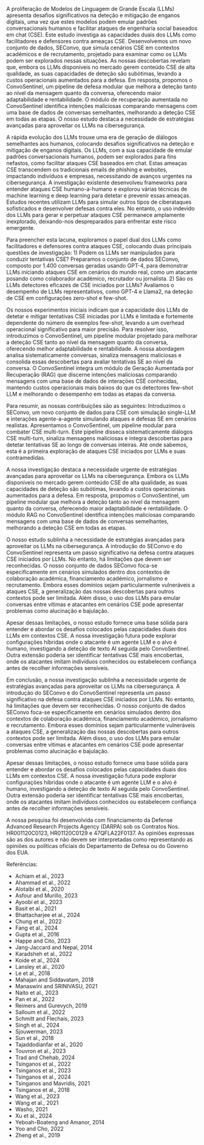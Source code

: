 A proliferação de Modelos de Linguagem de Grande Escala (LLMs) apresenta desafios significativos na deteção e mitigação de enganos digitais, uma vez que estes modelos podem emular padrões conversacionais humanos e facilitar ataques de engenharia social baseados em chat (CSE). Este estudo investiga as capacidades duais dos LLMs como facilitadores e defensores contra ameaças CSE. Desenvolvemos um novo conjunto de dados, SEConvo, que simula cenários CSE em contextos académicos e de recrutamento, projetado para examinar como os LLMs podem ser explorados nessas situações. As nossas descobertas revelam que, embora os LLMs disponíveis no mercado gerem conteúdo CSE de alta qualidade, as suas capacidades de deteção são subótimas, levando a custos operacionais aumentados para a defesa. Em resposta, propomos o ConvoSentinel, um pipeline de defesa modular que melhora a deteção tanto ao nível da mensagem quanto da conversa, oferecendo maior adaptabilidade e rentabilidade. O módulo de recuperação aumentada no ConvoSentinel identifica intenções maliciosas comparando mensagens com uma base de dados de conversas semelhantes, melhorando a deteção CSE em todas as etapas. O nosso estudo destaca a necessidade de estratégias avançadas para aproveitar os LLMs na cibersegurança.

A rápida evolução dos LLMs trouxe uma era de geração de diálogos semelhantes aos humanos, colocando desafios significativos na deteção e mitigação de enganos digitais. Os LLMs, com a sua capacidade de emular padrões conversacionais humanos, podem ser explorados para fins nefastos, como facilitar ataques CSE baseados em chat. Estas ameaças CSE transcendem os tradicionais emails de phishing e websites, impactando indivíduos e empresas, necessitando de avanços urgentes na cibersegurança. A investigação existente desenvolveu frameworks para entender ataques CSE humano-a-humano e explorou várias técnicas de machine learning e deep learning para detetar e prevenir essas ameaças. Estudos recentes utilizam LLMs para simular outros tipos de ciberataques sofisticados e desenvolver defesas contra eles. No entanto, o uso indevido dos LLMs para gerar e perpetuar ataques CSE permanece amplamente inexplorado, deixando-nos despreparados para enfrentar este risco emergente.

Para preencher esta lacuna, exploramos o papel dual dos LLMs como facilitadores e defensores contra ataques CSE, colocando duas principais questões de investigação: 1) Podem os LLMs ser manipulados para conduzir tentativas CSE? Preparamos o conjunto de dados SEConvo, composto por 1.400 conversas geradas usando GPT-4, para demonstrar LLMs iniciando ataques CSE em cenários do mundo real, como um atacante posando como colaborador académico, recrutador ou jornalista. 2) São os LLMs detectores eficazes de CSE iniciados por LLMs? Avaliamos o desempenho de LLMs representativos, como GPT-4 e Llama2, na deteção de CSE em configurações zero-shot e few-shot.

Os nossos experimentos iniciais indicam que a capacidade dos LLMs de detetar e mitigar tentativas CSE iniciadas por LLMs é limitada e fortemente dependente do número de exemplos few-shot, levando a um overhead operacional significativo para maior precisão. Para resolver isso, introduzimos o ConvoSentinel, um pipeline modular projetado para melhorar a deteção CSE tanto ao nível da mensagem quanto da conversa, oferecendo melhor adaptabilidade e rentabilidade. A nossa abordagem analisa sistematicamente conversas, sinaliza mensagens maliciosas e consolida essas descobertas para avaliar tentativas SE ao nível da conversa. O ConvoSentinel integra um módulo de Geração Aumentada por Recuperação (RAG) que discerne intenções maliciosas comparando mensagens com uma base de dados de interações CSE conhecidas, mantendo custos operacionais mais baixos do que os detectores few-shot LLM e melhorando o desempenho em todas as etapas da conversa.

Para resumir, as nossas contribuições são as seguintes: Introduzimos o SEConvo, um novo conjunto de dados para CSE com simulação single-LLM e interações agente-a-agente simulando ataques e defesas SE em cenários realistas. Apresentamos o ConvoSentinel, um pipeline modular para combater CSE multi-turn. Este pipeline disseca sistematicamente diálogos CSE multi-turn, sinaliza mensagens maliciosas e integra descobertas para detetar tentativas SE ao longo de conversas inteiras. Até onde sabemos, esta é a primeira exploração de ataques CSE iniciados por LLMs e suas contramedidas.

A nossa investigação destaca a necessidade urgente de estratégias avançadas para aproveitar os LLMs na cibersegurança. Embora os LLMs disponíveis no mercado gerem conteúdo CSE de alta qualidade, as suas capacidades de deteção são subótimas, levando a custos operacionais aumentados para a defesa. Em resposta, propomos o ConvoSentinel, um pipeline modular que melhora a deteção tanto ao nível da mensagem quanto da conversa, oferecendo maior adaptabilidade e rentabilidade. O módulo RAG no ConvoSentinel identifica intenções maliciosas comparando mensagens com uma base de dados de conversas semelhantes, melhorando a deteção CSE em todas as etapas.

O nosso estudo sublinha a necessidade de estratégias avançadas para aproveitar os LLMs na cibersegurança. A introdução do SEConvo e do ConvoSentinel representa um passo significativo na defesa contra ataques CSE iniciados por LLMs. No entanto, há limitações que devem ser reconhecidas. O nosso conjunto de dados SEConvo foca-se especificamente em cenários simulados dentro dos contextos de colaboração académica, financiamento académico, jornalismo e recrutamento. Embora esses domínios sejam particularmente vulneráveis a ataques CSE, a generalização das nossas descobertas para outros contextos pode ser limitada. Além disso, o uso dos LLMs para emular conversas entre vítimas e atacantes em cenários CSE pode apresentar problemas como alucinação e bajulação.

Apesar dessas limitações, o nosso estudo fornece uma base sólida para entender e abordar os desafios colocados pelas capacidades duais dos LLMs em contextos CSE. A nossa investigação futura pode explorar configurações híbridas onde o atacante é um agente LLM e o alvo é humano, investigando a deteção de texto AI seguida pelo ConvoSentinel. Outra extensão poderia ser identificar tentativas CSE mais encobertas, onde os atacantes imitam indivíduos conhecidos ou estabelecem confiança antes de recolher informações sensíveis.

Em conclusão, a nossa investigação sublinha a necessidade urgente de estratégias avançadas para aproveitar os LLMs na cibersegurança. A introdução do SEConvo e do ConvoSentinel representa um passo significativo na defesa contra ataques CSE iniciados por LLMs. No entanto, há limitações que devem ser reconhecidas. O nosso conjunto de dados SEConvo foca-se especificamente em cenários simulados dentro dos contextos de colaboração académica, financiamento académico, jornalismo e recrutamento. Embora esses domínios sejam particularmente vulneráveis a ataques CSE, a generalização das nossas descobertas para outros contextos pode ser limitada. Além disso, o uso dos LLMs para emular conversas entre vítimas e atacantes em cenários CSE pode apresentar problemas como alucinação e bajulação.

Apesar dessas limitações, o nosso estudo fornece uma base sólida para entender e abordar os desafios colocados pelas capacidades duais dos LLMs em contextos CSE. A nossa investigação futura pode explorar configurações híbridas onde o atacante é um agente LLM e o alvo é humano, investigando a deteção de texto AI seguida pelo ConvoSentinel. Outra extensão poderia ser identificar tentativas CSE mais encobertas, onde os atacantes imitam indivíduos conhecidos ou estabelecem confiança antes de recolher informações sensíveis.

A nossa pesquisa foi desenvolvida com financiamento da Defense Advanced Research Projects Agency (DARPA) sob os Contratos Nos. HR001120C0123, HR01120C0129 e 47QFLA22F0137. As opiniões expressas são as dos autores e não devem ser interpretadas como representando as opiniões ou políticas oficiais do Departamento de Defesa ou do Governo dos EUA.

Referências:
- Achiam et al., 2023
- Ahammad et al., 2022
- Alotaibi et al., 2020
- Asfour and Murillo, 2023
- Ayoobi et al., 2023
- Basit et al., 2021
- Bhattacharjee et al., 2024
- Chung et al., 2022
- Fang et al., 2024
- Gupta et al., 2016
- Happe and Cito, 2023
- Jang-Jaccard and Nepal, 2014
- Karadsheh et al., 2022
- Koide et al., 2024
- Lansley et al., 2020
- Le et al., 2018
- Mahajan and Siddavatam, 2018
- Manaswini and SRINIVASU, 2021
- Naito et al., 2023
- Pan et al., 2022
- Reimers and Gurevych, 2019
- Salloum et al., 2022
- Schmitt and Flechais, 2023
- Singh et al., 2024
- Sjouwerman, 2023
- Sun et al., 2018
- Tajaddodianfar et al., 2020
- Touvron et al., 2023
- Trad and Chehab, 2024
- Tsinganos et al., 2022
- Tsinganos et al., 2023
- Tsinganos et al., 2024
- Tsinganos and Mavridis, 2021
- Tsinganos et al., 2018
- Wang et al., 2023
- Wang et al., 2021
- Washo, 2021
- Xu et al., 2024
- Yeboah-Boateng and Amanor, 2014
- Yoo and Cho, 2022
- Zheng et al., 2019